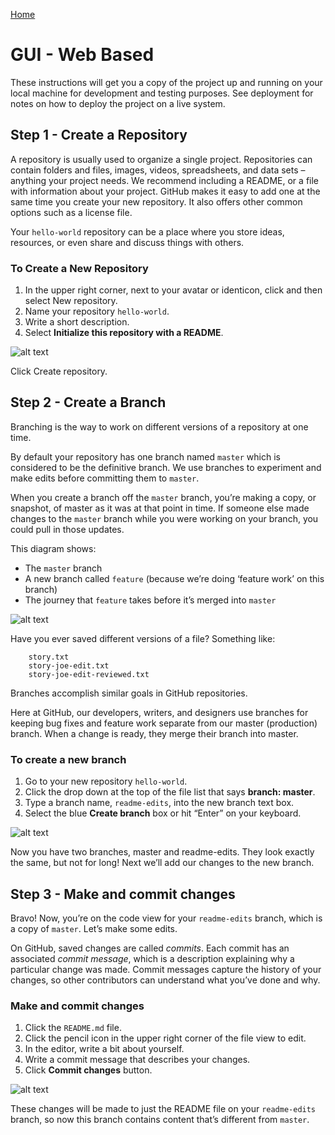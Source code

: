 [Home](README.md)
# GUI - Web Based

These instructions will get you a copy of the project up and running on your local machine for development and testing purposes. See deployment for notes on how to deploy the project on a live system.

## Step 1 - Create a Repository

A repository is usually used to organize a single project. Repositories can contain folders and files, images, videos, spreadsheets, and data sets – anything your project needs. We recommend including a README, or a file with information about your project. GitHub makes it easy to add one at the same time you create your new repository. It also offers other common options such as a license file.

Your `hello-world` repository can be a place where you store ideas, resources, or even share and discuss things with others.

### To Create a New Repository

1. In the upper right corner, next to your avatar or identicon, click and then select New repository.
2. Name your repository `hello-world`.
3. Write a short description.
4. Select **Initialize this repository with a README**.

![alt text][initialise]

Click Create repository.

## Step 2 - Create a Branch

Branching is the way to work on different versions of a repository at one time.

By default your repository has one branch named `master` which is considered to be the definitive branch. We use branches to experiment and make edits before committing them to `master`.

When you create a branch off the `master` branch, you’re making a copy, or snapshot, of master as it was at that point in time. If someone else made changes to the `master` branch while you were working on your branch, you could pull in those updates.

This diagram shows:
* The `master` branch
* A new branch called `feature` (because we’re doing ‘feature work’ on this branch)
* The journey that `feature` takes before it’s merged into `master`

![alt text][branches]

Have you ever saved different versions of a file? Something like:
```
    story.txt
    story-joe-edit.txt
    story-joe-edit-reviewed.txt
```
Branches accomplish similar goals in GitHub repositories.

Here at GitHub, our developers, writers, and designers use branches for keeping bug fixes and feature work separate from our master (production) branch. When a change is ready, they merge their branch into master.

### To create a new branch

1. Go to your new repository `hello-world`.
2. Click the drop down at the top of the file list that says **branch: master**.
3. Type a branch name, `readme-edits`, into the new branch text box.
4. Select the blue **Create branch** box or hit “Enter” on your keyboard.

![alt text](https://guides.github.com/activities/hello-world/readme-edits.gif "")

Now you have two branches, master and readme-edits. They look exactly the same, but not for long! Next we’ll add our changes to the new branch.

## Step 3 - Make and commit changes

Bravo! Now, you’re on the code view for your `readme-edits` branch, which is a copy of `master`. Let’s make some edits.

On GitHub, saved changes are called *commits*. Each commit has an associated *commit message*, which is a description explaining why a particular change was made. Commit messages capture the history of your changes, so other contributors can understand what you’ve done and why.

### Make and commit changes

1. Click the `README.md` file.
2. Click the pencil icon in the upper right corner of the file view to edit.
3. In the editor, write a bit about yourself.
4. Write a commit message that describes your changes.
5. Click **Commit changes** button.

![alt text](https://guides.github.com/activities/hello-world/commit.png "")

These changes will be made to just the README file on your `readme-edits` branch, so now this branch contains content that’s different from `master`.


[branches]: https://guides.github.com/activities/hello-world/branching.png "Master Branch"
[initialise]: https://guides.github.com/activities/hello-world/create-new-repo.png "Initialise Repository"
